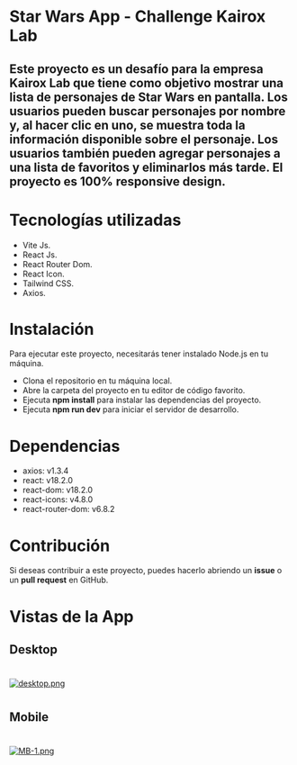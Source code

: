 # Star Wars App - Challenge Kairox Lab

## Este proyecto es un desafío para la empresa Kairox Lab que tiene como objetivo mostrar una lista de personajes de Star Wars en pantalla. Los usuarios pueden buscar personajes por nombre y, al hacer clic en uno, se muestra toda la información disponible sobre el personaje. Los usuarios también pueden agregar personajes a una lista de favoritos y eliminarlos más tarde. El proyecto es 100% responsive design.

#

# Tecnologías utilizadas

 - Vite Js.
 - React Js.
 - React Router Dom.
 - React Icon.
 - Tailwind CSS.
 - Axios.

#

# Instalación

Para ejecutar este proyecto, necesitarás tener instalado Node.js en tu máquina.

 - Clona el repositorio en tu máquina local.
 - Abre la carpeta del proyecto en tu editor de código favorito.
 - Ejecuta **npm install** para instalar las dependencias del proyecto.
 - Ejecuta **npm run dev** para iniciar el servidor de desarrollo.

#

# Dependencias

 - axios: v1.3.4
 - react: v18.2.0
 - react-dom: v18.2.0
 - react-icons: v4.8.0
 - react-router-dom: v6.8.2

#

# Contribución

Si deseas contribuir a este proyecto, puedes hacerlo abriendo un **issue** o un **pull request** en GitHub.

#

# Vistas de la App

## Desktop

#

[![desktop.png](https://i.postimg.cc/hvySfYx4/desktop.png)](https://postimg.cc/MfBkLddg)

#

## Mobile

#

[![MB-1.png](https://i.postimg.cc/VNhG7qcH/MB-1.png)](https://postimg.cc/5HwSyFyw)

#
